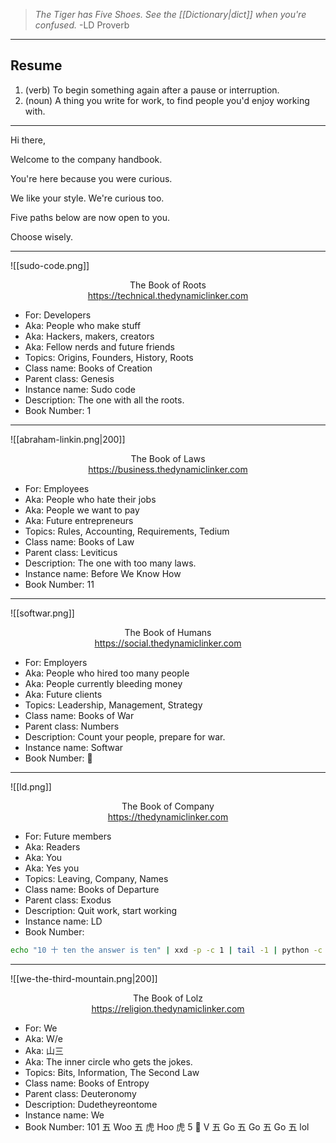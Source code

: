 
> _The Tiger has Five Shoes.
> See the [[Dictionary|dict]] when you're confused._
> -LD Proverb

---
## Resume
1. (verb) To begin something again after a pause or interruption.
2. (noun) A thing you write for work, to find people you'd enjoy working with.

---

Hi there,

Welcome to the company handbook.

You're here because you were curious.

We like your style. We're curious too.

Five paths below are now open to you.

Choose wisely.

---


![[sudo-code.png]]

<span style="display: block; text-align: center">The Book of Roots<br><a>https://technical.thedynamiclinker.com</a></span>

- For: Developers
- Aka: People who make stuff
- Aka: Hackers, makers, creators
- Aka: Fellow nerds and future friends
- Topics: Origins, Founders, History, Roots
- Class name: Books of Creation
- Parent class: Genesis
- Instance name: Sudo code
- Description: The one with all the roots.
- Book Number: 1

---

![[abraham-linkin.png|200]]

<span style="display: block; text-align: center">The Book of Laws<br><a>https://business.thedynamiclinker.com</a></span>

- For: Employees
- Aka: People who hate their jobs
- Aka: People we want to pay
- Aka: Future entrepreneurs
- Topics: Rules, Accounting, Requirements, Tedium
- Class name: Books of Law
- Parent class: Leviticus
- Description: The one with too many laws.
- Instance name: Before We Know How
- Book Number: 11

---

![[softwar.png]]

<span style="display: block; text-align: center">The Book of Humans<br><a>https://social.thedynamiclinker.com</a></span>

- For: Employers
- Aka: People who hired too many people
- Aka: People currently bleeding money
- Aka: Future clients
- Topics: Leadership, Management, Strategy
- Class name: Books of War
- Parent class: Numbers
- Description: Count your people, prepare for war.
- Instance name: Softwar
- Book Number: 💯

---

![[ld.png]]

<span style="display: block; text-align: center">The Book of Company<br><a>https://thedynamiclinker.com</a></span>

- For: Future members
- Aka: Readers
- Aka: You
- Aka: Yes you
- Topics: Leaving, Company, Names
- Class name: Books of Departure
- Parent class: Exodus
- Description: Quit work, start working
- Instance name: LD
- Book Number:
```bash
echo "10 十 ten the answer is ten" | xxd -p -c 1 | tail -1 | python -c "ook=int(__import__('sys').stdin.read(), 1<<(1<<(1<<1)));print(eval(f'0b{ook}'))"
```

---

![[we-the-third-mountain.png|200]]

<span style="display: block; text-align: center">The Book of Lolz<br><a>https://religion.thedynamiclinker.com</a></span>

- For: We
- Aka: W/e
- Aka: 山三
- Aka: The inner circle who gets the jokes.
- Topics: Bits, Information, The Second Law
- Class name: Books of Entropy
- Parent class: Deuteronomy
- Description: Dudetheyreontome
- Instance name: We
- Book Number: 101 五 Woo 五 虎 Hoo 虎 5 🙏 V 五 Go 五 Go 五 Go 五 lol